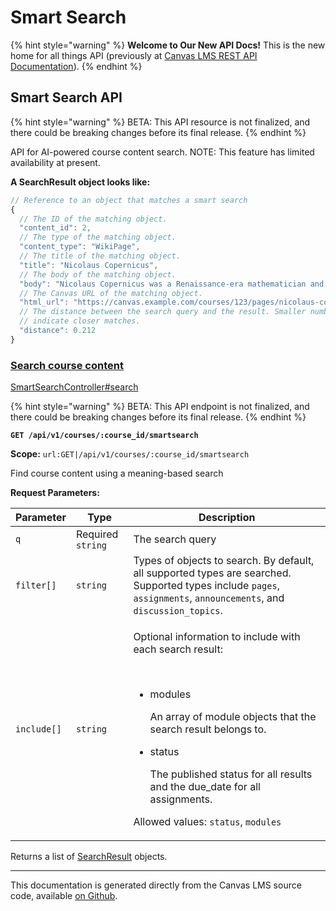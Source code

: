# Smart Search

{% hint style="warning" %}
**Welcome to Our New API Docs!** This is the new home for all things API (previously at [Canvas LMS REST API Documentation](https://api.instructure.com)).
{% endhint %}

## Smart Search API

{% hint style="warning" %}
BETA: This API resource is not finalized, and there could be breaking changes before its final release.
{% endhint %}

API for AI-powered course content search. NOTE: This feature has limited availability at present.

**A SearchResult object looks like:**

```js
// Reference to an object that matches a smart search
{
  // The ID of the matching object.
  "content_id": 2,
  // The type of the matching object.
  "content_type": "WikiPage",
  // The title of the matching object.
  "title": "Nicolaus Copernicus",
  // The body of the matching object.
  "body": "Nicolaus Copernicus was a Renaissance-era mathematician and astronomer who...",
  // The Canvas URL of the matching object.
  "html_url": "https://canvas.example.com/courses/123/pages/nicolaus-copernicus",
  // The distance between the search query and the result. Smaller numbers
  // indicate closer matches.
  "distance": 0.212
}
```

### [Search course content](#method.smart_search.search) <a href="#method.smart_search.search" id="method.smart_search.search"></a>

[SmartSearchController#search](https://github.com/instructure/canvas-lms/blob/master/app/controllers/smart_search_controller.rb)

{% hint style="warning" %}
BETA: This API endpoint is not finalized, and there could be breaking changes before its final release.
{% endhint %}

**`GET /api/v1/courses/:course_id/smartsearch`**

**Scope:** `url:GET|/api/v1/courses/:course_id/smartsearch`

Find course content using a meaning-based search

**Request Parameters:**

| Parameter   | Type              | Description                                                                                                                                                                                                                                                                                                                                           |
| ----------- | ----------------- | ----------------------------------------------------------------------------------------------------------------------------------------------------------------------------------------------------------------------------------------------------------------------------------------------------------------------------------------------------- |
| `q`         | Required `string` | The search query                                                                                                                                                                                                                                                                                                                                      |
| `filter[]`  | `string`          | Types of objects to search. By default, all supported types are searched. Supported types include `pages`, `assignments`, `announcements`, and `discussion_topics`.                                                                                                                                                                                   |
| `include[]` | `string`          | <p>Optional information to include with each search result:</p><p><br></p><ul><li><p>modules</p><p>An array of module objects that the search result belongs to.</p></li><li><p>status</p><p>The published status for all results and the due_date for all assignments.</p></li></ul><p>Allowed values: <code>status</code>, <code>modules</code></p> |

Returns a list of [SearchResult](#searchresult) objects.

***

This documentation is generated directly from the Canvas LMS source code, available [on Github](https://github.com/instructure/canvas-lms).

